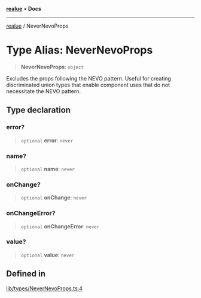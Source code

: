 [**realue**](../README.md) • **Docs**

***

[realue](../README.md) / NeverNevoProps

# Type Alias: NeverNevoProps

> **NeverNevoProps**: `object`

Excludes the props following the NEVO pattern. Useful for creating discriminated union types that enable component uses that do not necessitate the NEVO pattern.

## Type declaration

### error?

> `optional` **error**: `never`

### name?

> `optional` **name**: `never`

### onChange?

> `optional` **onChange**: `never`

### onChangeError?

> `optional` **onChangeError**: `never`

### value?

> `optional` **value**: `never`

## Defined in

[lib/types/NeverNevoProps.ts:4](https://github.com/nevoland/realue/blob/0e31f412c843509c611a819f4eb2d8d824b887cf/lib/types/NeverNevoProps.ts#L4)
